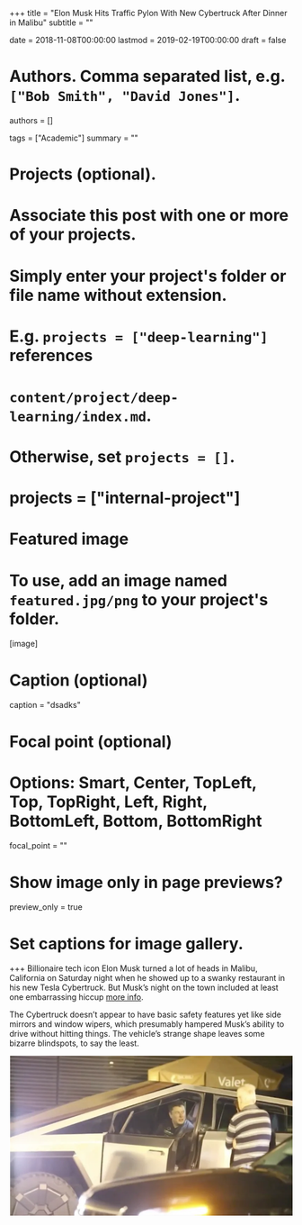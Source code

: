 +++
title = "Elon Musk Hits Traffic Pylon With New Cybertruck After Dinner in Malibu"
subtitle = ""

date = 2018-11-08T00:00:00
lastmod = 2019-02-19T00:00:00
draft = false

# Authors. Comma separated list, e.g. `["Bob Smith", "David Jones"]`.
authors = []

tags = ["Academic"]
summary = ""

# Projects (optional).
#   Associate this post with one or more of your projects.
#   Simply enter your project's folder or file name without extension.
#   E.g. `projects = ["deep-learning"]` references 
#   `content/project/deep-learning/index.md`.
#   Otherwise, set `projects = []`.
# projects = ["internal-project"]

# Featured image
# To use, add an image named `featured.jpg/png` to your project's folder. 
[image]
  # Caption (optional)
  caption = "dsadks"

  # Focal point (optional)
  # Options: Smart, Center, TopLeft, Top, TopRight, Left, Right, BottomLeft, Bottom, BottomRight
  focal_point = ""

  # Show image only in page previews?
  preview_only = true

# Set captions for image gallery.

+++
Billionaire tech icon Elon Musk turned a lot of heads in Malibu, California on Saturday night when he showed up to a swanky restaurant in his new Tesla Cybertruck. But Musk’s night on the town included at least one embarrassing hiccup <a href = "https://gizmodo.com/elon-musk-hits-traffic-pylon-with-new-cybertruck-after-1840307783">more info</a>.

The Cybertruck doesn’t appear to have basic safety features yet like side mirrors and window wipers, which presumably hampered Musk’s ability to drive without hitting things. The vehicle’s strange shape leaves some bizarre blindspots, to say the least.

<img src="content/Interest/tesla.png" alt="content/Interest/tesla.png">
